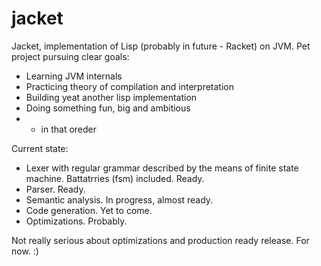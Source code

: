 jacket
===

Jacket, implementation of Lisp (probably in future - Racket) on JVM.
Pet project pursuing clear goals:
* Learning JVM internals
* Practicing theory of compilation and interpretation
* Building yeat another lisp implementation
* Doing something fun, big and ambitious
* - in that oreder

Current state:
* Lexer with regular grammar described by the means of finite state machine. Battatrries (fsm) included. Ready.
* Parser. Ready.
* Semantic analysis. In progress, almost ready.
* Code generation. Yet to come.
* Optimizations. Probably.

Not really serious about optimizations and production ready release. For now. :)